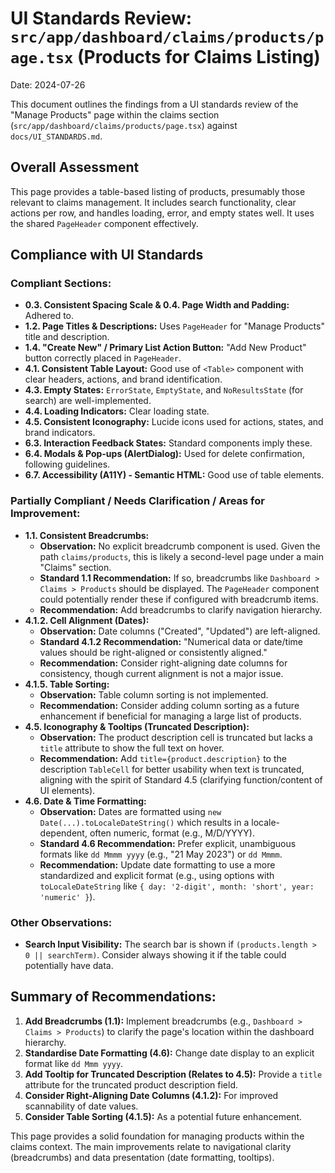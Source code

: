 # UI Standards Review: `src/app/dashboard/claims/products/page.tsx` (Products for Claims Listing)

Date: 2024-07-26

This document outlines the findings from a UI standards review of the "Manage Products" page within the claims section (`src/app/dashboard/claims/products/page.tsx`) against `docs/UI_STANDARDS.md`.

## Overall Assessment

This page provides a table-based listing of products, presumably those relevant to claims management. It includes search functionality, clear actions per row, and handles loading, error, and empty states well. It uses the shared `PageHeader` component effectively.

## Compliance with UI Standards

### Compliant Sections:

*   **0.3. Consistent Spacing Scale & 0.4. Page Width and Padding:** Adhered to.
*   **1.2. Page Titles & Descriptions:** Uses `PageHeader` for "Manage Products" title and description.
*   **1.4. "Create New" / Primary List Action Button:** "Add New Product" button correctly placed in `PageHeader`.
*   **4.1. Consistent Table Layout:** Good use of `<Table>` component with clear headers, actions, and brand identification.
*   **4.3. Empty States:** `ErrorState`, `EmptyState`, and `NoResultsState` (for search) are well-implemented.
*   **4.4. Loading Indicators:** Clear loading state.
*   **4.5. Consistent Iconography:** Lucide icons used for actions, states, and brand indicators.
*   **6.3. Interaction Feedback States:** Standard components imply these.
*   **6.4. Modals & Pop-ups (AlertDialog):** Used for delete confirmation, following guidelines.
*   **6.7. Accessibility (A11Y) - Semantic HTML:** Good use of table elements.

### Partially Compliant / Needs Clarification / Areas for Improvement:

*   **1.1. Consistent Breadcrumbs:**
    *   **Observation:** No explicit breadcrumb component is used. Given the path `claims/products`, this is likely a second-level page under a main "Claims" section.
    *   **Standard 1.1 Recommendation:** If so, breadcrumbs like `Dashboard > Claims > Products` should be displayed. The `PageHeader` component could potentially render these if configured with breadcrumb items.
    *   **Recommendation:** Add breadcrumbs to clarify navigation hierarchy.
*   **4.1.2. Cell Alignment (Dates):**
    *   **Observation:** Date columns ("Created", "Updated") are left-aligned.
    *   **Standard 4.1.2 Recommendation:** "Numerical data or date/time values should be right-aligned or consistently aligned."
    *   **Recommendation:** Consider right-aligning date columns for consistency, though current alignment is not a major issue.
*   **4.1.5. Table Sorting:**
    *   **Observation:** Table column sorting is not implemented.
    *   **Recommendation:** Consider adding column sorting as a future enhancement if beneficial for managing a large list of products.
*   **4.5. Iconography & Tooltips (Truncated Description):**
    *   **Observation:** The product description cell is truncated but lacks a `title` attribute to show the full text on hover.
    *   **Recommendation:** Add `title={product.description}` to the description `TableCell` for better usability when text is truncated, aligning with the spirit of Standard 4.5 (clarifying function/content of UI elements).
*   **4.6. Date & Time Formatting:**
    *   **Observation:** Dates are formatted using `new Date(...).toLocaleDateString()` which results in a locale-dependent, often numeric, format (e.g., M/D/YYYY).
    *   **Standard 4.6 Recommendation:** Prefer explicit, unambiguous formats like `dd Mmmm yyyy` (e.g., "21 May 2023") or `dd Mmmm`.
    *   **Recommendation:** Update date formatting to use a more standardized and explicit format (e.g., using options with `toLocaleDateString` like `{ day: '2-digit', month: 'short', year: 'numeric' }`).

### Other Observations:

*   **Search Input Visibility:** The search bar is shown if `(products.length > 0 || searchTerm)`. Consider always showing it if the table could potentially have data.

## Summary of Recommendations:

1.  **Add Breadcrumbs (1.1):** Implement breadcrumbs (e.g., `Dashboard > Claims > Products`) to clarify the page's location within the dashboard hierarchy.
2.  **Standardise Date Formatting (4.6):** Change date display to an explicit format like `dd Mmm yyyy`.
3.  **Add Tooltip for Truncated Description (Relates to 4.5):** Provide a `title` attribute for the truncated product description field.
4.  **Consider Right-Aligning Date Columns (4.1.2):** For improved scannability of date values.
5.  **Consider Table Sorting (4.1.5):** As a potential future enhancement.

This page provides a solid foundation for managing products within the claims context. The main improvements relate to navigational clarity (breadcrumbs) and data presentation (date formatting, tooltips). 